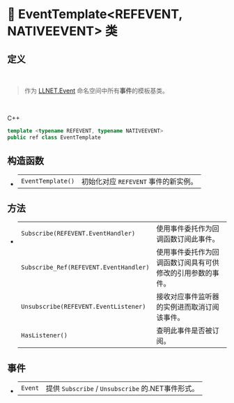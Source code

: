 # 🔖 EventTemplate\<REFEVENT, NATIVEEVENT\> 类

## 定义

<br>

>作为 [LLNET.Event](zh_CN/NET/APIs/Namespace/LLNET.Event/LLNET.Event.md) 命名空间中所有**事件**的模板基类。

<br>

C++
```cpp
template <typename REFEVENT, typename NATIVEEVENT>
public ref class EventTemplate
```

## 构造函数

- 
    |||
    |-|-|
    |`EventTemplate()`|初始化对应 `REFEVENT` 事件的新实例。|


## 方法
- 
    |||
    |-|-|
    |`Subscribe(REFEVENT.EventHandler)`|使用事件委托作为回调函数订阅此事件。|
    |`Subscribe_Ref(REFEVENT.EventHandler)`|使用事件委托作为回调函数订阅具有可供修改的引用参数的事件。|
    |`Unsubscribe(REFEVENT.EventListener)`|接收对应事件监听器的实例进而取消订阅该事件。|
    |`HasListener()`|查明此事件是否被订阅。|

## 事件
- 
    |||
    |-|-|
    |`Event`|提供 `Subscribe` / `Unsubscribe` 的.NET事件形式。|